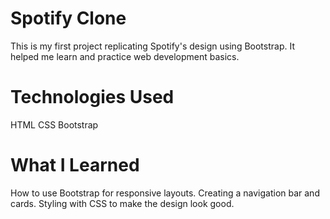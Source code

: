# Spotify Clone
This is my first project replicating Spotify's design using Bootstrap. It helped me learn and practice web development basics.

# Technologies Used 
HTML
CSS
Bootstrap

# What I Learned 
How to use Bootstrap for responsive layouts.
Creating a navigation bar and cards.
Styling with CSS to make the design look good.